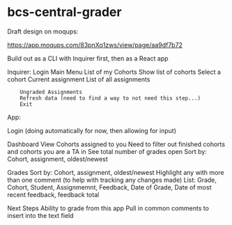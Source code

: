 # bcs-central-grader


Draft design on moqups:

https://app.moqups.com/83pnXq1zws/view/page/aa9df7b72


Build out as a CLI with Inquirer first, then as a React app

Inquirer:
    Login
    Main Menu
        List of my Cohorts
            Show list of cohorts
            Select a cohort
                Current assignment
                List of all assignments

        Ungraded Assignments
        Refresh data (need to find a way to not need this step...)
        Exit

App:

Login (doing automatically for now, then allowing for input)

Dashboard
    View Cohorts assigned to you
        Need to filter out finished cohorts and cohorts you are a TA in
    See total number of grades open
        Sort by: Cohort, assignment, oldest/newest

Grades
    Sort by: Cohort, assignment, oldest/newest
    Highlight any with more than one comment (to help with tracking any changes made)
    List:
        Grade, Cohort, Student, Assignmemnt, Feedback, Date of Grade, Date of most recent feedback,
        feedback total

Next Steps
    Ability to grade from this app
    Pull in common comments to insert into the text field